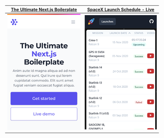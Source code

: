 [The Ultimate Next.js Boilerplate](https://nextjs-express-auth-starter-pl2618q48-hasansefaozalp.vercel.app) | [SpaceX Launch Schedule - Live](https://spacex-launches.vercel.app)
------------ | -------------
[![The Ultimate Next.js Boilerplate](https://github.com/Nases/Nases/blob/main/the-ultimate-nextjs-boilerplate.png)](https://nextjs-express-auth-starter-pl2618q48-hasansefaozalp.vercel.app) | [![SpaceX Launch Schedule Logo](https://github.com/Nases/Nases/blob/main/spacex-schedule.png)](https://spacex-launches.vercel.app)
